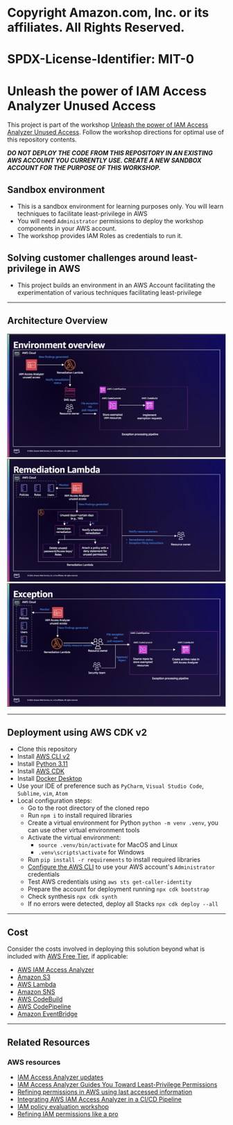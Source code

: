 # Copyright Amazon.com, Inc. or its affiliates. All Rights Reserved.
# SPDX-License-Identifier: MIT-0

# Unleash the power of IAM Access Analyzer Unused Access

This project is part of the workshop [Unleash the power of IAM Access Analyzer Unused Access](https://catalog.workshops.aws/unleash-the-power-of-IAM-Access-Analyzer-Unused-Access). Follow the workshop directions for optimal use of this repository contents.

***DO NOT DEPLOY THE CODE FROM THIS REPOSITORY IN AN EXISTING AWS ACCOUNT YOU CURRENTLY USE. CREATE A NEW SANDBOX ACCOUNT FOR THE PURPOSE OF THIS WORKSHOP.***

## Sandbox environment
* This is a sandbox environment for learning purposes only. You will learn techniques to facilitate least-privilege in AWS
* You will need `Administrator` permissions to deploy the workshop components in your AWS account.
* The workshop provides IAM Roles as credentials to run it.

## Solving customer challenges around least-privilege in AWS
* This project builds an environment in an AWS Account facilitating the experimentation of various techniques facilitating least-privilege

* * *

## Architecture Overview

![Image](readme-images/diagram01.png)
![Image](readme-images/diagram02.png)
![Image](readme-images/diagram03.png)

* * *

## Deployment using AWS CDK v2
* Clone this repository
* Install [AWS CLI v2](https://docs.aws.amazon.com/cli/latest/userguide/install-cliv2.html)
* Install [Python 3.11](https://www.python.org/downloads/) 
* Install [AWS CDK](https://docs.aws.amazon.com/cdk/latest/guide/getting_started.html)
* Install [Docker Desktop](https://www.docker.com/products/docker-desktop/)
* Use your IDE of preference such as `PyCharm`, `Visual Studio Code`, `Sublime`, `vim`, `Atom`
* Local configuration steps:
  * Go to the root directory of the cloned repo 
  * Run `npm i` to install required libraries
  * Create a virtual environment for Python `python -m venv .venv`, you can use other virtual environment tools
  * Activate the virtual environment:
    * `source .venv/bin/activate` for MacOS and Linux
    * `.venv\scripts\activate` for Windows
  * Run `pip install -r requirements` to install required libraries
  * [Configure the AWS CLI](https://docs.aws.amazon.com/cli/latest/userguide/cli-chap-configure.html) to use your AWS account's `Administrator` credentials
  * Test AWS credentials using `aws sts get-caller-identity`
  * Prepare the account for deployment running `npx cdk bootstrap`
  * Check synthesis `npx cdk synth`
  * If no errors were detected, deploy all Stacks `npx cdk deploy --all`

* * *

## Cost

Consider the costs involved in deploying this solution beyond what is included with [AWS Free Tier](https://aws.amazon.com/free/), if applicable:

* [AWS IAM Access Analyzer](https://aws.amazon.com/iam/access-analyzer/pricing/)
* [Amazon S3](https://aws.amazon.com/s3/pricing/)
* [AWS Lambda](https://aws.amazon.com/lambda/pricing/)
* [Amazon SNS](https://aws.amazon.com/sns/pricing/)
* [AWS CodeBuild](https://aws.amazon.com/codebuild/pricing/)
* [AWS CodePipeline](https://aws.amazon.com/codepipeline/pricing/)
* [Amazon EventBridge](https://aws.amazon.com/eventbridge/pricing/)

* * *


## Related Resources

### AWS resources
* [IAM Access Analyzer updates](https://aws.amazon.com/blogs/aws/iam-access-analyzer-updates-find-unused-access-check-policies-before-deployment/)
* [IAM Access Analyzer Guides You Toward Least-Privilege Permissions](https://aws.amazon.com/iam/features/analyze-access/)
* [Refining permissions in AWS using last accessed information](https://docs.aws.amazon.com/IAM/latest/UserGuide/access_policies_access-advisor.html)
* [Integrating AWS IAM Access Analyzer in a CI/CD Pipeline](https://catalog.us-east-1.prod.workshops.aws/workshops/fff8e490-f397-43d2-ae26-737a6dc4ac68/en-US)
* [IAM policy evaluation workshop](https://catalog.us-east-1.prod.workshops.aws/workshops/6dc3124a-6bd4-46eb-b5c4-be438a82ba3d/en-US)
* [Refining IAM permissions like a pro](https://catalog.workshops.aws/refining-iam-permissions-like-a-pro)